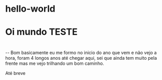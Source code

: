 # hello-world
# <H1> Oi mundo TESTE <H1>

-- Bom basicamente eu me formo no inicio do ano que vem e não vejo a hora, foram 4 longos anos até chegar aqui, sei que ainda tem muito pela frente mas me vejo trilhando um bom caminho.

Até breve 

